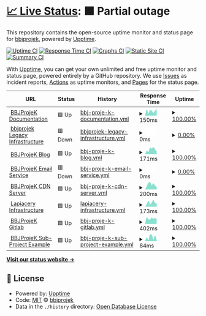 # [📈 Live Status](https://status.bbjprojek.org): <!--live status--> **🟧 Partial outage**

This repository contains the open-source uptime monitor and status page for [bbjprojek](https://bbjprojek.org), powered by [Upptime](https://github.com/upptime/upptime).

[![Uptime CI](https://github.com/bbjprojek/status/workflows/Uptime%20CI/badge.svg)](https://github.com/bbjprojek/status/actions?query=workflow%3A%22Uptime+CI%22)
[![Response Time CI](https://github.com/bbjprojek/status/workflows/Response%20Time%20CI/badge.svg)](https://github.com/bbjprojek/status/actions?query=workflow%3A%22Response+Time+CI%22)
[![Graphs CI](https://github.com/bbjprojek/status/workflows/Graphs%20CI/badge.svg)](https://github.com/bbjprojek/status/actions?query=workflow%3A%22Graphs+CI%22)
[![Static Site CI](https://github.com/bbjprojek/status/workflows/Static%20Site%20CI/badge.svg)](https://github.com/bbjprojek/status/actions?query=workflow%3A%22Static+Site+CI%22)
[![Summary CI](https://github.com/bbjprojek/status/workflows/Summary%20CI/badge.svg)](https://github.com/bbjprojek/status/actions?query=workflow%3A%22Summary+CI%22)

With [Upptime](https://upptime.js.org), you can get your own unlimited and free uptime monitor and status page, powered entirely by a GitHub repository. We use [Issues](https://github.com/bbjprojek/status/issues) as incident reports, [Actions](https://github.com/bbjprojek/status/actions) as uptime monitors, and [Pages](https://status.bbjprojek.org) for the status page.

<!--start: status pages-->
<!-- This summary is generated by Upptime (https://github.com/upptime/upptime) -->
<!-- Do not edit this manually, your changes will be overwritten -->
<!-- prettier-ignore -->
| URL | Status | History | Response Time | Uptime |
| --- | ------ | ------- | ------------- | ------ |
| <img alt="" src="https://icons.duckduckgo.com/ip3/wiki.bbjprojek.org.ico" height="13"> [BBJProjeK Documentation](https://wiki.bbjprojek.org) | 🟩 Up | [bbj-proje-k-documentation.yml](https://github.com/bbjprojek/status/commits/HEAD/history/bbj-proje-k-documentation.yml) | <details><summary><img alt="Response time graph" src="./graphs/bbj-proje-k-documentation/response-time-week.png" height="20"> 150ms</summary><br><a href="https://status.bbjprojek.org/history/bbj-proje-k-documentation"><img alt="Response time 204" src="https://img.shields.io/endpoint?url=https%3A%2F%2Fraw.githubusercontent.com%2Fbbjprojek%2Fstatus%2FHEAD%2Fapi%2Fbbj-proje-k-documentation%2Fresponse-time.json"></a><br><a href="https://status.bbjprojek.org/history/bbj-proje-k-documentation"><img alt="24-hour response time 197" src="https://img.shields.io/endpoint?url=https%3A%2F%2Fraw.githubusercontent.com%2Fbbjprojek%2Fstatus%2FHEAD%2Fapi%2Fbbj-proje-k-documentation%2Fresponse-time-day.json"></a><br><a href="https://status.bbjprojek.org/history/bbj-proje-k-documentation"><img alt="7-day response time 150" src="https://img.shields.io/endpoint?url=https%3A%2F%2Fraw.githubusercontent.com%2Fbbjprojek%2Fstatus%2FHEAD%2Fapi%2Fbbj-proje-k-documentation%2Fresponse-time-week.json"></a><br><a href="https://status.bbjprojek.org/history/bbj-proje-k-documentation"><img alt="30-day response time 180" src="https://img.shields.io/endpoint?url=https%3A%2F%2Fraw.githubusercontent.com%2Fbbjprojek%2Fstatus%2FHEAD%2Fapi%2Fbbj-proje-k-documentation%2Fresponse-time-month.json"></a><br><a href="https://status.bbjprojek.org/history/bbj-proje-k-documentation"><img alt="1-year response time 204" src="https://img.shields.io/endpoint?url=https%3A%2F%2Fraw.githubusercontent.com%2Fbbjprojek%2Fstatus%2FHEAD%2Fapi%2Fbbj-proje-k-documentation%2Fresponse-time-year.json"></a></details> | <details><summary><a href="https://status.bbjprojek.org/history/bbj-proje-k-documentation">100.00%</a></summary><a href="https://status.bbjprojek.org/history/bbj-proje-k-documentation"><img alt="All-time uptime 100.00%" src="https://img.shields.io/endpoint?url=https%3A%2F%2Fraw.githubusercontent.com%2Fbbjprojek%2Fstatus%2FHEAD%2Fapi%2Fbbj-proje-k-documentation%2Fuptime.json"></a><br><a href="https://status.bbjprojek.org/history/bbj-proje-k-documentation"><img alt="24-hour uptime 100.00%" src="https://img.shields.io/endpoint?url=https%3A%2F%2Fraw.githubusercontent.com%2Fbbjprojek%2Fstatus%2FHEAD%2Fapi%2Fbbj-proje-k-documentation%2Fuptime-day.json"></a><br><a href="https://status.bbjprojek.org/history/bbj-proje-k-documentation"><img alt="7-day uptime 100.00%" src="https://img.shields.io/endpoint?url=https%3A%2F%2Fraw.githubusercontent.com%2Fbbjprojek%2Fstatus%2FHEAD%2Fapi%2Fbbj-proje-k-documentation%2Fuptime-week.json"></a><br><a href="https://status.bbjprojek.org/history/bbj-proje-k-documentation"><img alt="30-day uptime 100.00%" src="https://img.shields.io/endpoint?url=https%3A%2F%2Fraw.githubusercontent.com%2Fbbjprojek%2Fstatus%2FHEAD%2Fapi%2Fbbj-proje-k-documentation%2Fuptime-month.json"></a><br><a href="https://status.bbjprojek.org/history/bbj-proje-k-documentation"><img alt="1-year uptime 100.00%" src="https://img.shields.io/endpoint?url=https%3A%2F%2Fraw.githubusercontent.com%2Fbbjprojek%2Fstatus%2FHEAD%2Fapi%2Fbbj-proje-k-documentation%2Fuptime-year.json"></a></details>
| <img alt="" src="https://icons.duckduckgo.com/ip3/kiwi.bbjprojek.org.ico" height="13"> [bbjprojek Legacy Infrastructure](https://kiwi.bbjprojek.org) | 🟥 Down | [bbjprojek-legacy-infrastructure.yml](https://github.com/bbjprojek/status/commits/HEAD/history/bbjprojek-legacy-infrastructure.yml) | <details><summary><img alt="Response time graph" src="./graphs/bbjprojek-legacy-infrastructure/response-time-week.png" height="20"> 0ms</summary><br><a href="https://status.bbjprojek.org/history/bbjprojek-legacy-infrastructure"><img alt="Response time 165" src="https://img.shields.io/endpoint?url=https%3A%2F%2Fraw.githubusercontent.com%2Fbbjprojek%2Fstatus%2FHEAD%2Fapi%2Fbbjprojek-legacy-infrastructure%2Fresponse-time.json"></a><br><a href="https://status.bbjprojek.org/history/bbjprojek-legacy-infrastructure"><img alt="24-hour response time 0" src="https://img.shields.io/endpoint?url=https%3A%2F%2Fraw.githubusercontent.com%2Fbbjprojek%2Fstatus%2FHEAD%2Fapi%2Fbbjprojek-legacy-infrastructure%2Fresponse-time-day.json"></a><br><a href="https://status.bbjprojek.org/history/bbjprojek-legacy-infrastructure"><img alt="7-day response time 0" src="https://img.shields.io/endpoint?url=https%3A%2F%2Fraw.githubusercontent.com%2Fbbjprojek%2Fstatus%2FHEAD%2Fapi%2Fbbjprojek-legacy-infrastructure%2Fresponse-time-week.json"></a><br><a href="https://status.bbjprojek.org/history/bbjprojek-legacy-infrastructure"><img alt="30-day response time 0" src="https://img.shields.io/endpoint?url=https%3A%2F%2Fraw.githubusercontent.com%2Fbbjprojek%2Fstatus%2FHEAD%2Fapi%2Fbbjprojek-legacy-infrastructure%2Fresponse-time-month.json"></a><br><a href="https://status.bbjprojek.org/history/bbjprojek-legacy-infrastructure"><img alt="1-year response time 165" src="https://img.shields.io/endpoint?url=https%3A%2F%2Fraw.githubusercontent.com%2Fbbjprojek%2Fstatus%2FHEAD%2Fapi%2Fbbjprojek-legacy-infrastructure%2Fresponse-time-year.json"></a></details> | <details><summary><a href="https://status.bbjprojek.org/history/bbjprojek-legacy-infrastructure">0.00%</a></summary><a href="https://status.bbjprojek.org/history/bbjprojek-legacy-infrastructure"><img alt="All-time uptime 9.22%" src="https://img.shields.io/endpoint?url=https%3A%2F%2Fraw.githubusercontent.com%2Fbbjprojek%2Fstatus%2FHEAD%2Fapi%2Fbbjprojek-legacy-infrastructure%2Fuptime.json"></a><br><a href="https://status.bbjprojek.org/history/bbjprojek-legacy-infrastructure"><img alt="24-hour uptime 0.00%" src="https://img.shields.io/endpoint?url=https%3A%2F%2Fraw.githubusercontent.com%2Fbbjprojek%2Fstatus%2FHEAD%2Fapi%2Fbbjprojek-legacy-infrastructure%2Fuptime-day.json"></a><br><a href="https://status.bbjprojek.org/history/bbjprojek-legacy-infrastructure"><img alt="7-day uptime 0.00%" src="https://img.shields.io/endpoint?url=https%3A%2F%2Fraw.githubusercontent.com%2Fbbjprojek%2Fstatus%2FHEAD%2Fapi%2Fbbjprojek-legacy-infrastructure%2Fuptime-week.json"></a><br><a href="https://status.bbjprojek.org/history/bbjprojek-legacy-infrastructure"><img alt="30-day uptime 0.00%" src="https://img.shields.io/endpoint?url=https%3A%2F%2Fraw.githubusercontent.com%2Fbbjprojek%2Fstatus%2FHEAD%2Fapi%2Fbbjprojek-legacy-infrastructure%2Fuptime-month.json"></a><br><a href="https://status.bbjprojek.org/history/bbjprojek-legacy-infrastructure"><img alt="1-year uptime 9.22%" src="https://img.shields.io/endpoint?url=https%3A%2F%2Fraw.githubusercontent.com%2Fbbjprojek%2Fstatus%2FHEAD%2Fapi%2Fbbjprojek-legacy-infrastructure%2Fuptime-year.json"></a></details>
| <img alt="" src="https://icons.duckduckgo.com/ip3/blog.bbjprojek.org.ico" height="13"> [BBJProjeK Blog](https://blog.bbjprojek.org) | 🟩 Up | [bbj-proje-k-blog.yml](https://github.com/bbjprojek/status/commits/HEAD/history/bbj-proje-k-blog.yml) | <details><summary><img alt="Response time graph" src="./graphs/bbj-proje-k-blog/response-time-week.png" height="20"> 171ms</summary><br><a href="https://status.bbjprojek.org/history/bbj-proje-k-blog"><img alt="Response time 267" src="https://img.shields.io/endpoint?url=https%3A%2F%2Fraw.githubusercontent.com%2Fbbjprojek%2Fstatus%2FHEAD%2Fapi%2Fbbj-proje-k-blog%2Fresponse-time.json"></a><br><a href="https://status.bbjprojek.org/history/bbj-proje-k-blog"><img alt="24-hour response time 248" src="https://img.shields.io/endpoint?url=https%3A%2F%2Fraw.githubusercontent.com%2Fbbjprojek%2Fstatus%2FHEAD%2Fapi%2Fbbj-proje-k-blog%2Fresponse-time-day.json"></a><br><a href="https://status.bbjprojek.org/history/bbj-proje-k-blog"><img alt="7-day response time 171" src="https://img.shields.io/endpoint?url=https%3A%2F%2Fraw.githubusercontent.com%2Fbbjprojek%2Fstatus%2FHEAD%2Fapi%2Fbbj-proje-k-blog%2Fresponse-time-week.json"></a><br><a href="https://status.bbjprojek.org/history/bbj-proje-k-blog"><img alt="30-day response time 171" src="https://img.shields.io/endpoint?url=https%3A%2F%2Fraw.githubusercontent.com%2Fbbjprojek%2Fstatus%2FHEAD%2Fapi%2Fbbj-proje-k-blog%2Fresponse-time-month.json"></a><br><a href="https://status.bbjprojek.org/history/bbj-proje-k-blog"><img alt="1-year response time 267" src="https://img.shields.io/endpoint?url=https%3A%2F%2Fraw.githubusercontent.com%2Fbbjprojek%2Fstatus%2FHEAD%2Fapi%2Fbbj-proje-k-blog%2Fresponse-time-year.json"></a></details> | <details><summary><a href="https://status.bbjprojek.org/history/bbj-proje-k-blog">100.00%</a></summary><a href="https://status.bbjprojek.org/history/bbj-proje-k-blog"><img alt="All-time uptime 99.93%" src="https://img.shields.io/endpoint?url=https%3A%2F%2Fraw.githubusercontent.com%2Fbbjprojek%2Fstatus%2FHEAD%2Fapi%2Fbbj-proje-k-blog%2Fuptime.json"></a><br><a href="https://status.bbjprojek.org/history/bbj-proje-k-blog"><img alt="24-hour uptime 100.00%" src="https://img.shields.io/endpoint?url=https%3A%2F%2Fraw.githubusercontent.com%2Fbbjprojek%2Fstatus%2FHEAD%2Fapi%2Fbbj-proje-k-blog%2Fuptime-day.json"></a><br><a href="https://status.bbjprojek.org/history/bbj-proje-k-blog"><img alt="7-day uptime 100.00%" src="https://img.shields.io/endpoint?url=https%3A%2F%2Fraw.githubusercontent.com%2Fbbjprojek%2Fstatus%2FHEAD%2Fapi%2Fbbj-proje-k-blog%2Fuptime-week.json"></a><br><a href="https://status.bbjprojek.org/history/bbj-proje-k-blog"><img alt="30-day uptime 100.00%" src="https://img.shields.io/endpoint?url=https%3A%2F%2Fraw.githubusercontent.com%2Fbbjprojek%2Fstatus%2FHEAD%2Fapi%2Fbbj-proje-k-blog%2Fuptime-month.json"></a><br><a href="https://status.bbjprojek.org/history/bbj-proje-k-blog"><img alt="1-year uptime 99.93%" src="https://img.shields.io/endpoint?url=https%3A%2F%2Fraw.githubusercontent.com%2Fbbjprojek%2Fstatus%2FHEAD%2Fapi%2Fbbj-proje-k-blog%2Fuptime-year.json"></a></details>
| <img alt="" src="https://icons.duckduckgo.com/ip3/mail.bbjprojek.org.ico" height="13"> [BBJProjeK Email Service](https://mail.bbjprojek.org) | 🟥 Down | [bbj-proje-k-email-service.yml](https://github.com/bbjprojek/status/commits/HEAD/history/bbj-proje-k-email-service.yml) | <details><summary><img alt="Response time graph" src="./graphs/bbj-proje-k-email-service/response-time-week.png" height="20"> 0ms</summary><br><a href="https://status.bbjprojek.org/history/bbj-proje-k-email-service"><img alt="Response time 294" src="https://img.shields.io/endpoint?url=https%3A%2F%2Fraw.githubusercontent.com%2Fbbjprojek%2Fstatus%2FHEAD%2Fapi%2Fbbj-proje-k-email-service%2Fresponse-time.json"></a><br><a href="https://status.bbjprojek.org/history/bbj-proje-k-email-service"><img alt="24-hour response time 0" src="https://img.shields.io/endpoint?url=https%3A%2F%2Fraw.githubusercontent.com%2Fbbjprojek%2Fstatus%2FHEAD%2Fapi%2Fbbj-proje-k-email-service%2Fresponse-time-day.json"></a><br><a href="https://status.bbjprojek.org/history/bbj-proje-k-email-service"><img alt="7-day response time 0" src="https://img.shields.io/endpoint?url=https%3A%2F%2Fraw.githubusercontent.com%2Fbbjprojek%2Fstatus%2FHEAD%2Fapi%2Fbbj-proje-k-email-service%2Fresponse-time-week.json"></a><br><a href="https://status.bbjprojek.org/history/bbj-proje-k-email-service"><img alt="30-day response time 0" src="https://img.shields.io/endpoint?url=https%3A%2F%2Fraw.githubusercontent.com%2Fbbjprojek%2Fstatus%2FHEAD%2Fapi%2Fbbj-proje-k-email-service%2Fresponse-time-month.json"></a><br><a href="https://status.bbjprojek.org/history/bbj-proje-k-email-service"><img alt="1-year response time 294" src="https://img.shields.io/endpoint?url=https%3A%2F%2Fraw.githubusercontent.com%2Fbbjprojek%2Fstatus%2FHEAD%2Fapi%2Fbbj-proje-k-email-service%2Fresponse-time-year.json"></a></details> | <details><summary><a href="https://status.bbjprojek.org/history/bbj-proje-k-email-service">0.00%</a></summary><a href="https://status.bbjprojek.org/history/bbj-proje-k-email-service"><img alt="All-time uptime 12.24%" src="https://img.shields.io/endpoint?url=https%3A%2F%2Fraw.githubusercontent.com%2Fbbjprojek%2Fstatus%2FHEAD%2Fapi%2Fbbj-proje-k-email-service%2Fuptime.json"></a><br><a href="https://status.bbjprojek.org/history/bbj-proje-k-email-service"><img alt="24-hour uptime 0.00%" src="https://img.shields.io/endpoint?url=https%3A%2F%2Fraw.githubusercontent.com%2Fbbjprojek%2Fstatus%2FHEAD%2Fapi%2Fbbj-proje-k-email-service%2Fuptime-day.json"></a><br><a href="https://status.bbjprojek.org/history/bbj-proje-k-email-service"><img alt="7-day uptime 0.00%" src="https://img.shields.io/endpoint?url=https%3A%2F%2Fraw.githubusercontent.com%2Fbbjprojek%2Fstatus%2FHEAD%2Fapi%2Fbbj-proje-k-email-service%2Fuptime-week.json"></a><br><a href="https://status.bbjprojek.org/history/bbj-proje-k-email-service"><img alt="30-day uptime 0.00%" src="https://img.shields.io/endpoint?url=https%3A%2F%2Fraw.githubusercontent.com%2Fbbjprojek%2Fstatus%2FHEAD%2Fapi%2Fbbj-proje-k-email-service%2Fuptime-month.json"></a><br><a href="https://status.bbjprojek.org/history/bbj-proje-k-email-service"><img alt="1-year uptime 12.24%" src="https://img.shields.io/endpoint?url=https%3A%2F%2Fraw.githubusercontent.com%2Fbbjprojek%2Fstatus%2FHEAD%2Fapi%2Fbbj-proje-k-email-service%2Fuptime-year.json"></a></details>
| <img alt="" src="https://icons.duckduckgo.com/ip3/cdn.bbjprojek.org.ico" height="13"> [BBJProjeK CDN Server](https://cdn.bbjprojek.org) | 🟩 Up | [bbj-proje-k-cdn-server.yml](https://github.com/bbjprojek/status/commits/HEAD/history/bbj-proje-k-cdn-server.yml) | <details><summary><img alt="Response time graph" src="./graphs/bbj-proje-k-cdn-server/response-time-week.png" height="20"> 200ms</summary><br><a href="https://status.bbjprojek.org/history/bbj-proje-k-cdn-server"><img alt="Response time 178" src="https://img.shields.io/endpoint?url=https%3A%2F%2Fraw.githubusercontent.com%2Fbbjprojek%2Fstatus%2FHEAD%2Fapi%2Fbbj-proje-k-cdn-server%2Fresponse-time.json"></a><br><a href="https://status.bbjprojek.org/history/bbj-proje-k-cdn-server"><img alt="24-hour response time 212" src="https://img.shields.io/endpoint?url=https%3A%2F%2Fraw.githubusercontent.com%2Fbbjprojek%2Fstatus%2FHEAD%2Fapi%2Fbbj-proje-k-cdn-server%2Fresponse-time-day.json"></a><br><a href="https://status.bbjprojek.org/history/bbj-proje-k-cdn-server"><img alt="7-day response time 200" src="https://img.shields.io/endpoint?url=https%3A%2F%2Fraw.githubusercontent.com%2Fbbjprojek%2Fstatus%2FHEAD%2Fapi%2Fbbj-proje-k-cdn-server%2Fresponse-time-week.json"></a><br><a href="https://status.bbjprojek.org/history/bbj-proje-k-cdn-server"><img alt="30-day response time 173" src="https://img.shields.io/endpoint?url=https%3A%2F%2Fraw.githubusercontent.com%2Fbbjprojek%2Fstatus%2FHEAD%2Fapi%2Fbbj-proje-k-cdn-server%2Fresponse-time-month.json"></a><br><a href="https://status.bbjprojek.org/history/bbj-proje-k-cdn-server"><img alt="1-year response time 178" src="https://img.shields.io/endpoint?url=https%3A%2F%2Fraw.githubusercontent.com%2Fbbjprojek%2Fstatus%2FHEAD%2Fapi%2Fbbj-proje-k-cdn-server%2Fresponse-time-year.json"></a></details> | <details><summary><a href="https://status.bbjprojek.org/history/bbj-proje-k-cdn-server">100.00%</a></summary><a href="https://status.bbjprojek.org/history/bbj-proje-k-cdn-server"><img alt="All-time uptime 99.98%" src="https://img.shields.io/endpoint?url=https%3A%2F%2Fraw.githubusercontent.com%2Fbbjprojek%2Fstatus%2FHEAD%2Fapi%2Fbbj-proje-k-cdn-server%2Fuptime.json"></a><br><a href="https://status.bbjprojek.org/history/bbj-proje-k-cdn-server"><img alt="24-hour uptime 100.00%" src="https://img.shields.io/endpoint?url=https%3A%2F%2Fraw.githubusercontent.com%2Fbbjprojek%2Fstatus%2FHEAD%2Fapi%2Fbbj-proje-k-cdn-server%2Fuptime-day.json"></a><br><a href="https://status.bbjprojek.org/history/bbj-proje-k-cdn-server"><img alt="7-day uptime 100.00%" src="https://img.shields.io/endpoint?url=https%3A%2F%2Fraw.githubusercontent.com%2Fbbjprojek%2Fstatus%2FHEAD%2Fapi%2Fbbj-proje-k-cdn-server%2Fuptime-week.json"></a><br><a href="https://status.bbjprojek.org/history/bbj-proje-k-cdn-server"><img alt="30-day uptime 100.00%" src="https://img.shields.io/endpoint?url=https%3A%2F%2Fraw.githubusercontent.com%2Fbbjprojek%2Fstatus%2FHEAD%2Fapi%2Fbbj-proje-k-cdn-server%2Fuptime-month.json"></a><br><a href="https://status.bbjprojek.org/history/bbj-proje-k-cdn-server"><img alt="1-year uptime 99.98%" src="https://img.shields.io/endpoint?url=https%3A%2F%2Fraw.githubusercontent.com%2Fbbjprojek%2Fstatus%2FHEAD%2Fapi%2Fbbj-proje-k-cdn-server%2Fuptime-year.json"></a></details>
| <img alt="" src="https://icons.duckduckgo.com/ip3/lpry.bbjprojek.org.ico" height="13"> [Lapiacery Infrastructure](https://lpry.bbjprojek.org) | 🟩 Up | [lapiacery-infrastructure.yml](https://github.com/bbjprojek/status/commits/HEAD/history/lapiacery-infrastructure.yml) | <details><summary><img alt="Response time graph" src="./graphs/lapiacery-infrastructure/response-time-week.png" height="20"> 173ms</summary><br><a href="https://status.bbjprojek.org/history/lapiacery-infrastructure"><img alt="Response time 170" src="https://img.shields.io/endpoint?url=https%3A%2F%2Fraw.githubusercontent.com%2Fbbjprojek%2Fstatus%2FHEAD%2Fapi%2Flapiacery-infrastructure%2Fresponse-time.json"></a><br><a href="https://status.bbjprojek.org/history/lapiacery-infrastructure"><img alt="24-hour response time 213" src="https://img.shields.io/endpoint?url=https%3A%2F%2Fraw.githubusercontent.com%2Fbbjprojek%2Fstatus%2FHEAD%2Fapi%2Flapiacery-infrastructure%2Fresponse-time-day.json"></a><br><a href="https://status.bbjprojek.org/history/lapiacery-infrastructure"><img alt="7-day response time 173" src="https://img.shields.io/endpoint?url=https%3A%2F%2Fraw.githubusercontent.com%2Fbbjprojek%2Fstatus%2FHEAD%2Fapi%2Flapiacery-infrastructure%2Fresponse-time-week.json"></a><br><a href="https://status.bbjprojek.org/history/lapiacery-infrastructure"><img alt="30-day response time 166" src="https://img.shields.io/endpoint?url=https%3A%2F%2Fraw.githubusercontent.com%2Fbbjprojek%2Fstatus%2FHEAD%2Fapi%2Flapiacery-infrastructure%2Fresponse-time-month.json"></a><br><a href="https://status.bbjprojek.org/history/lapiacery-infrastructure"><img alt="1-year response time 170" src="https://img.shields.io/endpoint?url=https%3A%2F%2Fraw.githubusercontent.com%2Fbbjprojek%2Fstatus%2FHEAD%2Fapi%2Flapiacery-infrastructure%2Fresponse-time-year.json"></a></details> | <details><summary><a href="https://status.bbjprojek.org/history/lapiacery-infrastructure">100.00%</a></summary><a href="https://status.bbjprojek.org/history/lapiacery-infrastructure"><img alt="All-time uptime 100.00%" src="https://img.shields.io/endpoint?url=https%3A%2F%2Fraw.githubusercontent.com%2Fbbjprojek%2Fstatus%2FHEAD%2Fapi%2Flapiacery-infrastructure%2Fuptime.json"></a><br><a href="https://status.bbjprojek.org/history/lapiacery-infrastructure"><img alt="24-hour uptime 100.00%" src="https://img.shields.io/endpoint?url=https%3A%2F%2Fraw.githubusercontent.com%2Fbbjprojek%2Fstatus%2FHEAD%2Fapi%2Flapiacery-infrastructure%2Fuptime-day.json"></a><br><a href="https://status.bbjprojek.org/history/lapiacery-infrastructure"><img alt="7-day uptime 100.00%" src="https://img.shields.io/endpoint?url=https%3A%2F%2Fraw.githubusercontent.com%2Fbbjprojek%2Fstatus%2FHEAD%2Fapi%2Flapiacery-infrastructure%2Fuptime-week.json"></a><br><a href="https://status.bbjprojek.org/history/lapiacery-infrastructure"><img alt="30-day uptime 100.00%" src="https://img.shields.io/endpoint?url=https%3A%2F%2Fraw.githubusercontent.com%2Fbbjprojek%2Fstatus%2FHEAD%2Fapi%2Flapiacery-infrastructure%2Fuptime-month.json"></a><br><a href="https://status.bbjprojek.org/history/lapiacery-infrastructure"><img alt="1-year uptime 100.00%" src="https://img.shields.io/endpoint?url=https%3A%2F%2Fraw.githubusercontent.com%2Fbbjprojek%2Fstatus%2FHEAD%2Fapi%2Flapiacery-infrastructure%2Fuptime-year.json"></a></details>
| <img alt="" src="https://icons.duckduckgo.com/ip3/gitlab.bbjprojek.org.ico" height="13"> [BBJProjeK Gitlab](https://gitlab.bbjprojek.org) | 🟩 Up | [bbj-proje-k-gitlab.yml](https://github.com/bbjprojek/status/commits/HEAD/history/bbj-proje-k-gitlab.yml) | <details><summary><img alt="Response time graph" src="./graphs/bbj-proje-k-gitlab/response-time-week.png" height="20"> 402ms</summary><br><a href="https://status.bbjprojek.org/history/bbj-proje-k-gitlab"><img alt="Response time 466" src="https://img.shields.io/endpoint?url=https%3A%2F%2Fraw.githubusercontent.com%2Fbbjprojek%2Fstatus%2FHEAD%2Fapi%2Fbbj-proje-k-gitlab%2Fresponse-time.json"></a><br><a href="https://status.bbjprojek.org/history/bbj-proje-k-gitlab"><img alt="24-hour response time 418" src="https://img.shields.io/endpoint?url=https%3A%2F%2Fraw.githubusercontent.com%2Fbbjprojek%2Fstatus%2FHEAD%2Fapi%2Fbbj-proje-k-gitlab%2Fresponse-time-day.json"></a><br><a href="https://status.bbjprojek.org/history/bbj-proje-k-gitlab"><img alt="7-day response time 402" src="https://img.shields.io/endpoint?url=https%3A%2F%2Fraw.githubusercontent.com%2Fbbjprojek%2Fstatus%2FHEAD%2Fapi%2Fbbj-proje-k-gitlab%2Fresponse-time-week.json"></a><br><a href="https://status.bbjprojek.org/history/bbj-proje-k-gitlab"><img alt="30-day response time 456" src="https://img.shields.io/endpoint?url=https%3A%2F%2Fraw.githubusercontent.com%2Fbbjprojek%2Fstatus%2FHEAD%2Fapi%2Fbbj-proje-k-gitlab%2Fresponse-time-month.json"></a><br><a href="https://status.bbjprojek.org/history/bbj-proje-k-gitlab"><img alt="1-year response time 466" src="https://img.shields.io/endpoint?url=https%3A%2F%2Fraw.githubusercontent.com%2Fbbjprojek%2Fstatus%2FHEAD%2Fapi%2Fbbj-proje-k-gitlab%2Fresponse-time-year.json"></a></details> | <details><summary><a href="https://status.bbjprojek.org/history/bbj-proje-k-gitlab">100.00%</a></summary><a href="https://status.bbjprojek.org/history/bbj-proje-k-gitlab"><img alt="All-time uptime 100.00%" src="https://img.shields.io/endpoint?url=https%3A%2F%2Fraw.githubusercontent.com%2Fbbjprojek%2Fstatus%2FHEAD%2Fapi%2Fbbj-proje-k-gitlab%2Fuptime.json"></a><br><a href="https://status.bbjprojek.org/history/bbj-proje-k-gitlab"><img alt="24-hour uptime 100.00%" src="https://img.shields.io/endpoint?url=https%3A%2F%2Fraw.githubusercontent.com%2Fbbjprojek%2Fstatus%2FHEAD%2Fapi%2Fbbj-proje-k-gitlab%2Fuptime-day.json"></a><br><a href="https://status.bbjprojek.org/history/bbj-proje-k-gitlab"><img alt="7-day uptime 100.00%" src="https://img.shields.io/endpoint?url=https%3A%2F%2Fraw.githubusercontent.com%2Fbbjprojek%2Fstatus%2FHEAD%2Fapi%2Fbbj-proje-k-gitlab%2Fuptime-week.json"></a><br><a href="https://status.bbjprojek.org/history/bbj-proje-k-gitlab"><img alt="30-day uptime 100.00%" src="https://img.shields.io/endpoint?url=https%3A%2F%2Fraw.githubusercontent.com%2Fbbjprojek%2Fstatus%2FHEAD%2Fapi%2Fbbj-proje-k-gitlab%2Fuptime-month.json"></a><br><a href="https://status.bbjprojek.org/history/bbj-proje-k-gitlab"><img alt="1-year uptime 100.00%" src="https://img.shields.io/endpoint?url=https%3A%2F%2Fraw.githubusercontent.com%2Fbbjprojek%2Fstatus%2FHEAD%2Fapi%2Fbbj-proje-k-gitlab%2Fuptime-year.json"></a></details>
| <img alt="" src="https://icons.duckduckgo.com/ip3/wiki.bbjprojek.org.ico" height="13"> [BBJProjeK Sub-Project Example](https://wiki.bbjprojek.org/andenes) | 🟩 Up | [bbj-proje-k-sub-project-example.yml](https://github.com/bbjprojek/status/commits/HEAD/history/bbj-proje-k-sub-project-example.yml) | <details><summary><img alt="Response time graph" src="./graphs/bbj-proje-k-sub-project-example/response-time-week.png" height="20"> 84ms</summary><br><a href="https://status.bbjprojek.org/history/bbj-proje-k-sub-project-example"><img alt="Response time 102" src="https://img.shields.io/endpoint?url=https%3A%2F%2Fraw.githubusercontent.com%2Fbbjprojek%2Fstatus%2FHEAD%2Fapi%2Fbbj-proje-k-sub-project-example%2Fresponse-time.json"></a><br><a href="https://status.bbjprojek.org/history/bbj-proje-k-sub-project-example"><img alt="24-hour response time 189" src="https://img.shields.io/endpoint?url=https%3A%2F%2Fraw.githubusercontent.com%2Fbbjprojek%2Fstatus%2FHEAD%2Fapi%2Fbbj-proje-k-sub-project-example%2Fresponse-time-day.json"></a><br><a href="https://status.bbjprojek.org/history/bbj-proje-k-sub-project-example"><img alt="7-day response time 84" src="https://img.shields.io/endpoint?url=https%3A%2F%2Fraw.githubusercontent.com%2Fbbjprojek%2Fstatus%2FHEAD%2Fapi%2Fbbj-proje-k-sub-project-example%2Fresponse-time-week.json"></a><br><a href="https://status.bbjprojek.org/history/bbj-proje-k-sub-project-example"><img alt="30-day response time 98" src="https://img.shields.io/endpoint?url=https%3A%2F%2Fraw.githubusercontent.com%2Fbbjprojek%2Fstatus%2FHEAD%2Fapi%2Fbbj-proje-k-sub-project-example%2Fresponse-time-month.json"></a><br><a href="https://status.bbjprojek.org/history/bbj-proje-k-sub-project-example"><img alt="1-year response time 102" src="https://img.shields.io/endpoint?url=https%3A%2F%2Fraw.githubusercontent.com%2Fbbjprojek%2Fstatus%2FHEAD%2Fapi%2Fbbj-proje-k-sub-project-example%2Fresponse-time-year.json"></a></details> | <details><summary><a href="https://status.bbjprojek.org/history/bbj-proje-k-sub-project-example">100.00%</a></summary><a href="https://status.bbjprojek.org/history/bbj-proje-k-sub-project-example"><img alt="All-time uptime 100.00%" src="https://img.shields.io/endpoint?url=https%3A%2F%2Fraw.githubusercontent.com%2Fbbjprojek%2Fstatus%2FHEAD%2Fapi%2Fbbj-proje-k-sub-project-example%2Fuptime.json"></a><br><a href="https://status.bbjprojek.org/history/bbj-proje-k-sub-project-example"><img alt="24-hour uptime 100.00%" src="https://img.shields.io/endpoint?url=https%3A%2F%2Fraw.githubusercontent.com%2Fbbjprojek%2Fstatus%2FHEAD%2Fapi%2Fbbj-proje-k-sub-project-example%2Fuptime-day.json"></a><br><a href="https://status.bbjprojek.org/history/bbj-proje-k-sub-project-example"><img alt="7-day uptime 100.00%" src="https://img.shields.io/endpoint?url=https%3A%2F%2Fraw.githubusercontent.com%2Fbbjprojek%2Fstatus%2FHEAD%2Fapi%2Fbbj-proje-k-sub-project-example%2Fuptime-week.json"></a><br><a href="https://status.bbjprojek.org/history/bbj-proje-k-sub-project-example"><img alt="30-day uptime 100.00%" src="https://img.shields.io/endpoint?url=https%3A%2F%2Fraw.githubusercontent.com%2Fbbjprojek%2Fstatus%2FHEAD%2Fapi%2Fbbj-proje-k-sub-project-example%2Fuptime-month.json"></a><br><a href="https://status.bbjprojek.org/history/bbj-proje-k-sub-project-example"><img alt="1-year uptime 100.00%" src="https://img.shields.io/endpoint?url=https%3A%2F%2Fraw.githubusercontent.com%2Fbbjprojek%2Fstatus%2FHEAD%2Fapi%2Fbbj-proje-k-sub-project-example%2Fuptime-year.json"></a></details>

<!--end: status pages-->

[**Visit our status website →**](https://status.bbjprojek.org)

## 📄 License

- Powered by: [Upptime](https://github.com/upptime/upptime)
- Code: [MIT](./LICENSE) © [bbjprojek](https://bbjprojek.org)
- Data in the `./history` directory: [Open Database License](https://opendatacommons.org/licenses/odbl/1-0/)
